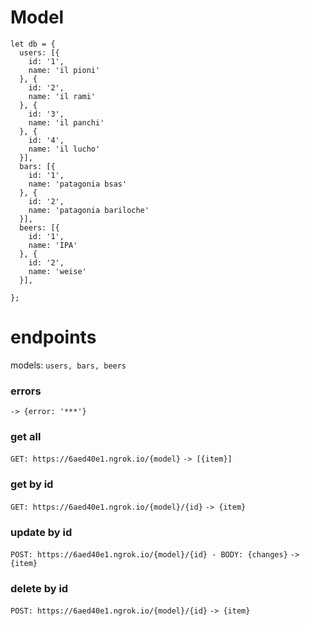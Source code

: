 # Model
```
let db = {
  users: [{
    id: '1',
    name: 'il pioni'
  }, {
    id: '2',
    name: 'il rami'
  }, {
    id: '3',
    name: 'il panchi'
  }, {
    id: '4',
    name: 'il lucho'
  }],
  bars: [{
    id: '1',
    name: 'patagonia bsas'
  }, {
    id: '2',
    name: 'patagonia bariloche'
  }],
  beers: [{
    id: '1',
    name: 'IPA'
  }, {
    id: '2',
    name: 'weise'
  }],

};
```

# endpoints
models: `users, bars, beers`
### errors
`-> {error: '***'}`

### get all
`GET: https://6aed40e1.ngrok.io/{model}`
`-> [{item}]`
### get by id
`GET: https://6aed40e1.ngrok.io/{model}/{id}`
`-> {item}`
### update by id
`POST: https://6aed40e1.ngrok.io/{model}/{id} - BODY: {changes}`
`-> {item}`
### delete by id
`POST: https://6aed40e1.ngrok.io/{model}/{id}`
`-> {item}`
